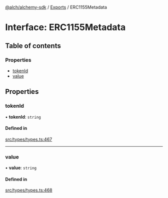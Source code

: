 [@alch/alchemy-sdk](../README.md) / [Exports](../modules.md) / ERC1155Metadata

# Interface: ERC1155Metadata

## Table of contents

### Properties

- [tokenId](ERC1155Metadata.md#tokenid)
- [value](ERC1155Metadata.md#value)

## Properties

### tokenId

• **tokenId**: `string`

#### Defined in

[src/types/types.ts:467](https://github.com/alchemyplatform/alchemy-sdk-js/blob/598aca2/src/types/types.ts#L467)

___

### value

• **value**: `string`

#### Defined in

[src/types/types.ts:468](https://github.com/alchemyplatform/alchemy-sdk-js/blob/598aca2/src/types/types.ts#L468)
